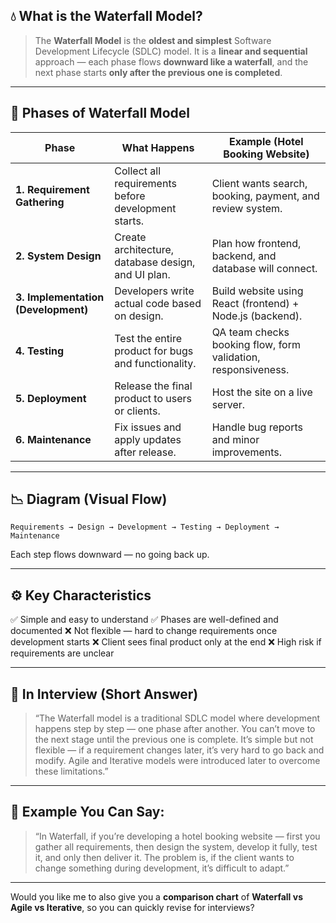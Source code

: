 ## 💧 **What is the Waterfall Model?**

> The **Waterfall Model** is the **oldest and simplest** Software Development Lifecycle (SDLC) model.
> It is a **linear and sequential** approach — each phase flows **downward like a waterfall**, and the next phase starts **only after the previous one is completed**.

---

## 🧱 **Phases of Waterfall Model**

| **Phase**                           | **What Happens**                                    | **Example (Hotel Booking Website)**                           |
| ----------------------------------- | --------------------------------------------------- | ------------------------------------------------------------- |
| **1. Requirement Gathering**        | Collect all requirements before development starts. | Client wants search, booking, payment, and review system.     |
| **2. System Design**                | Create architecture, database design, and UI plan.  | Plan how frontend, backend, and database will connect.        |
| **3. Implementation (Development)** | Developers write actual code based on design.       | Build website using React (frontend) + Node.js (backend).     |
| **4. Testing**                      | Test the entire product for bugs and functionality. | QA team checks booking flow, form validation, responsiveness. |
| **5. Deployment**                   | Release the final product to users or clients.      | Host the site on a live server.                               |
| **6. Maintenance**                  | Fix issues and apply updates after release.         | Handle bug reports and minor improvements.                    |

---

## 📉 **Diagram (Visual Flow)**

```
Requirements → Design → Development → Testing → Deployment → Maintenance
```

Each step flows downward — no going back up.

---

## ⚙️ **Key Characteristics**

✅ Simple and easy to understand
✅ Phases are well-defined and documented
❌ Not flexible — hard to change requirements once development starts
❌ Client sees final product only at the end
❌ High risk if requirements are unclear

---

## 🧠 **In Interview (Short Answer)**

> “The Waterfall model is a traditional SDLC model where development happens step by step — one phase after another.
> You can’t move to the next stage until the previous one is complete.
> It’s simple but not flexible — if a requirement changes later, it’s very hard to go back and modify.
> Agile and Iterative models were introduced later to overcome these limitations.”

---

## 💬 **Example You Can Say:**

> “In Waterfall, if you’re developing a hotel booking website — first you gather all requirements, then design the system, develop it fully, test it, and only then deliver it.
> The problem is, if the client wants to change something during development, it’s difficult to adapt.”

---

Would you like me to also give you a **comparison chart** of **Waterfall vs Agile vs Iterative**, so you can quickly revise for interviews?
